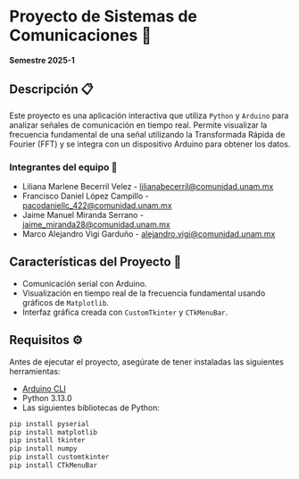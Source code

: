 # Proyecto de Sistemas de Comunicaciones 📡

**Semestre 2025-1**

## Descripción 📋
Este proyecto es una aplicación interactiva que utiliza `Python` y `Arduino` para analizar señales de comunicación en tiempo real. Permite visualizar la frecuencia fundamental de una señal utilizando la Transformada Rápida de Fourier (FFT) y se integra con un dispositivo Arduino para obtener los datos.

### Integrantes del equipo 👥
- Liliana Marlene Becerril Velez - [lilianabecerril@comunidad.unam.mx](mailto:lilianabecerril@comunidad.unam.mx)
- Francisco Daniel López Campillo - [pacodaniellc_422@comunidad.unam.mx](mailto:pacodaniellc_422@comunidad.unam.mx)
- Jaime Manuel Miranda Serrano - [jaime_miranda28@comunidad.unam.mx](mailto:jaime_miranda28@comunidad.unam.mx)
- Marco Alejandro Vigi Garduño - [alejandro.vigi@comunidad.unam.mx](mailto:alejandro.vigi@comunidad.unam.mx)

## Características del Proyecto 🌟
- Comunicación serial con Arduino.
- Visualización en tiempo real de la frecuencia fundamental usando gráficos de `Matplotlib`.
- Interfaz gráfica creada con `CustomTkinter` y `CTkMenuBar`.

## Requisitos ⚙️
Antes de ejecutar el proyecto, asegúrate de tener instaladas las siguientes herramientas:

- [Arduino CLI](https://arduino.github.io/arduino-cli/1.1/installation/)
- Python 3.13.0
- Las siguientes bibliotecas de Python:

```bash
pip install pyserial 
pip install matplotlib 
pip install tkinter
pip install numpy
pip install customtkinter
pip install CTkMenuBar
